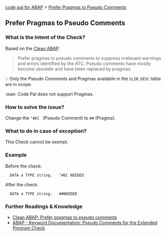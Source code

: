[code pal for ABAP](../README.md) > [Prefer Pragmas to Pseudo Comments](prefer-pragmas-to-pseudo-comments.md)

## Prefer Pragmas to Pseudo Comments

### What is the Intent of the Check?

Based on the [Clean ABAP](https://github.com/SAP/styleguides/blob/main/clean-abap/CleanABAP.md#prefer-pragmas-to-pseudo-comments):
> Prefer pragmas to pseudo comments to suppress irrelevant warnings and errors identified by the ATC. Pseudo comments have mostly become obsolete and have been replaced by pragmas

:bulb: Only the Pseudo Comments and Pragmas available in the `SLIN_DESC` table are in scope.

:wan: Code Pal does not support Pragmas.

### How to solve the issue?

Change the `"#EC ` (Pseudo Comment) to `##` (Pragma).

### What to do in case of exception?

This Check cannot be exempt.

### Example

Before the check:

```abap
  DATA a TYPE string.   "#EC NEEDED
```

After the check:

```abap
  DATA a TYPE string.   ##NEEDED
```

### Further Readings & Knowledge

* [Clean ABAP: Prefer pragmas to pseudo comments](https://github.com/SAP/styleguides/blob/main/clean-abap/CleanABAP.md#prefer-pragmas-to-pseudo-comments)
* [ABAP - Keyword Documentation: Pseudo Comments for the Extended Program Check](https://help.sap.com/doc/abapdocu_752_index_htm/7.52/en-US/abenpseudo_comment_slin.htm)
